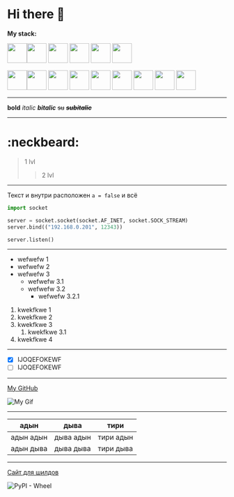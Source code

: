 # **Hi there** 👋

**My stack:**

<img src="https://cdn.jsdelivr.net/gh/devicons/devicon@latest/icons/python/python-original.svg" width="45"/><img src="https://cdn.jsdelivr.net/gh/devicons/devicon@latest/icons/html5/html5-original.svg" width="45"/>
<img src="https://cdn.jsdelivr.net/gh/devicons/devicon@latest/icons/css3/css3-original.svg" width="45"/>
<img src="https://cdn.jsdelivr.net/gh/devicons/devicon@latest/icons/javascript/javascript-original.svg" width="45"/>
<img src="https://cdn.jsdelivr.net/gh/devicons/devicon@latest/icons/typescript/typescript-original.svg" width="45"/>
<img src="https://cdn.jsdelivr.net/gh/devicons/devicon@latest/icons/swift/swift-original.svg" width="45"/>
          
<img src="https://cdn.jsdelivr.net/gh/devicons/devicon@latest/icons/react/react-original.svg" width="45"/><img src="https://cdn.jsdelivr.net/gh/devicons/devicon@latest/icons/postgresql/postgresql-original.svg" width="45"/>
<img src="https://cdn.jsdelivr.net/gh/devicons/devicon@latest/icons/mongodb/mongodb-original.svg" width="45"/>
<img src="https://cdn.jsdelivr.net/gh/devicons/devicon@latest/icons/fastapi/fastapi-original.svg" width="45"/>
<img src="https://cdn.jsdelivr.net/gh/devicons/devicon@latest/icons/express/express-original.svg" width="45"/>
<img src="https://cdn.jsdelivr.net/gh/devicons/devicon@latest/icons/docker/docker-original.svg" width="45"/>
<img src="https://cdn.jsdelivr.net/gh/devicons/devicon@latest/icons/arduino/arduino-original.svg" width="45"/>
<img src="https://cdn.jsdelivr.net/gh/devicons/devicon@latest/icons/vuejs/vuejs-original.svg" width="45"/>
<img src="https://cdn.jsdelivr.net/gh/devicons/devicon@latest/icons/vitejs/vitejs-original.svg" width="45"/>                 

--- 

**bold** *italic* ***bitalic*** ~~su~~ ***~~subitalic~~***

___
# :neckbeard:

> 1 lvl
>> 2 lvl

___

Текст и внутри расположен `a = false` и всё

```python
import socket

server = socket.socket(socket.AF_INET, socket.SOCK_STREAM)
server.bind(("192.168.0.201", 12343))

server.listen()
```

___

+ wefwefw 1
+ wefwefw 2
+ wefwefw 3
  + wefwefw 3.1
  + wefwefw 3.2
    + wefwefw 3.2.1
  
1. kwekfkwe 1
1. kwekfkwe 2
1. kwekfkwe 3
   1. kwekfkwe 3.1
1. kwekfkwe 4

---

- [X] IJOQEFOKEWF
- [ ] IJOQEFOKEWF
  
---

[My GitHub](https://github.com/ismailbayramov)

![My Gif](https://i.pinimg.com/originals/57/61/5b/57615b8c0092a66c1d4558b1692955cc.gif)

---

| адын | дыва | тири |
|------|------|------|
|адын адын|дыва адын|тири адын|
|адын дыва|дыва дыва|тири дыва|

---

[Сайт для шилдов](https://shields.io, "Клик")

![PyPI - Wheel](https://img.shields.io/pypi/wheel/ds?style=flat&logo=github&label=test%20shield&labelColor=blue&color=yellow)

